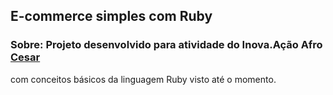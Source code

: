 ## E-commerce simples com Ruby

### Sobre: Projeto desenvolvido para atividade do Inova.Ação Afro [Cesar](https://www.cesar.org.br/)
com conceitos básicos da linguagem Ruby visto até o momento.
